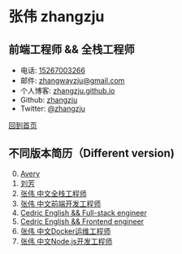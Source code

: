 

# 张伟 zhangzju

## 前端工程师  && 全栈工程师

- 电话: [15267003266](tel://610-590-4484)
- 邮件: <zhangwayzju@gmail.com>
- 个人博客: [zhangzju.github.io](http://zhangzju.github.io)
- Github: [zhangzju](http://github.com/zhangzju)
- Twitter: [@zhangzju](http://twitter.com/zhangzju)

[回到首页](http://zhangzju.github.io/)

## 不同版本简历（Different version)
0. [Avery](http://zhangzju.github.io/mysummary/AveryResume)
0. [刘芳](http://zhangzju.github.io/mysummary/AveryResume)
1. [张伟 中文全栈工程师](http://zhangzju.github.io/mysummary/Chinese)
2. [张伟 中文前端开发工程师](http://zhangzju.github.io/mysummary/Chinese)
3. [Cedric English && Full-stack engineer](http://zhangzju.github.io/mysummary/English)
4. [Cedric English && Frontend engineer](http://zhangzju.github.io/mysummary/English)
5. [张伟 中文Docker运维工程师](http://zhangzju.github.io/mysummary/Docker)
6. [张伟 中文Node.js开发工程师](http://zhangzju.github.io/mysummary/Node)

